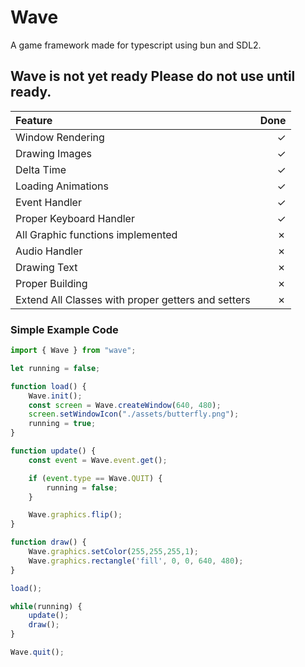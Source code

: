# Wave

A game framework made for typescript using bun and SDL2.

## Wave is not yet ready Please do not use until ready.

|Feature|Done|
|:-------|--------:|
|Window Rendering| &check;|
|Drawing Images| &check;|
|Delta Time| &check;|
|Loading Animations| &check;|
|Event Handler| &check;|
|Proper Keyboard Handler| &check;|
|All Graphic functions implemented| &cross;|
|Audio Handler| &cross;|
|Drawing Text| &cross;|
|Proper Building| &cross;|
|Extend All Classes with proper getters and setters| &cross;|


### Simple Example Code

```ts
import { Wave } from "wave";

let running = false;

function load() {
    Wave.init();
    const screen = Wave.createWindow(640, 480);
    screen.setWindowIcon("./assets/butterfly.png");
    running = true;
}

function update() {
    const event = Wave.event.get();

    if (event.type == Wave.QUIT) {
        running = false;
    }

    Wave.graphics.flip();
}

function draw() {
    Wave.graphics.setColor(255,255,255,1);
    Wave.graphics.rectangle('fill', 0, 0, 640, 480);
}

load();

while(running) {
    update();
    draw();
}

Wave.quit();
```